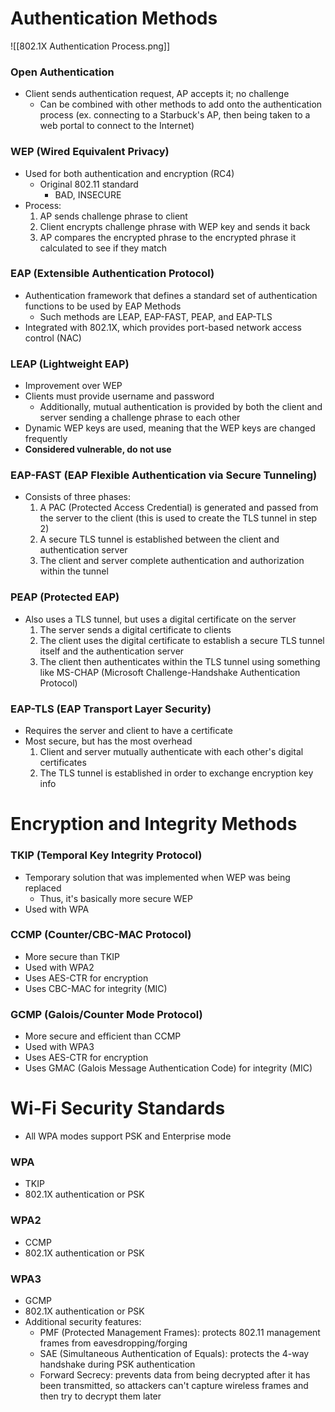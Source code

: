 # Authentication Methods
![[802.1X Authentication Process.png]]
### Open Authentication
- Client sends authentication request, AP accepts it; no challenge
	- Can be combined with other methods to add onto the authentication process (ex. connecting to a Starbuck's AP, then being taken to a web portal to connect to the Internet)
### WEP (Wired Equivalent Privacy)
- Used for both authentication and encryption (RC4)
	- Original 802.11 standard
		- BAD, INSECURE
- Process:
	1. AP sends challenge phrase to client
	2. Client encrypts challenge phrase with WEP key and sends it back
	3. AP compares the encrypted phrase to the encrypted phrase it calculated to see if they match
### EAP (Extensible Authentication Protocol)
- Authentication framework that defines a standard set of authentication functions to be used by EAP Methods
	- Such methods are LEAP, EAP-FAST, PEAP, and EAP-TLS
- Integrated with 802.1X, which provides port-based network access control (NAC)
### LEAP (Lightweight EAP)
- Improvement over WEP
- Clients must provide username and password
	- Additionally, mutual authentication is provided by both the client and server sending a challenge phrase to each other
- Dynamic WEP keys are used, meaning that the WEP keys are changed frequently
- **Considered vulnerable, do not use**
### EAP-FAST (EAP Flexible Authentication via Secure Tunneling)
- Consists of three phases:
	1. A PAC (Protected Access Credential) is generated and passed from the server to the client (this is used to create the TLS tunnel in step 2)
	2. A secure TLS tunnel is established between the client and authentication server
	3. The client and server complete authentication and authorization within the tunnel
### PEAP (Protected EAP)
- Also uses a TLS tunnel, but uses a digital certificate on the server
	1. The server sends a digital certificate to clients
	2. The client uses the digital certificate to establish a secure TLS tunnel itself and the authentication server
	3. The client then authenticates within the TLS tunnel using something like MS-CHAP (Microsoft Challenge-Handshake Authentication Protocol)
### EAP-TLS (EAP Transport Layer Security)
- Requires the server and client to have a certificate
- Most secure, but has the most overhead
	1. Client and server mutually authenticate with each other's digital certificates
	2. The TLS tunnel is established in order to exchange encryption key info
# Encryption and Integrity Methods
### TKIP (Temporal Key Integrity Protocol)
- Temporary solution that was implemented when WEP was being replaced
	- Thus, it's basically more secure WEP
- Used with WPA
### CCMP (Counter/CBC-MAC Protocol)
- More secure than TKIP
- Used with WPA2
- Uses AES-CTR for encryption
- Uses CBC-MAC for integrity (MIC)
### GCMP (Galois/Counter Mode Protocol)
- More secure and efficient than CCMP
- Used with WPA3
- Uses AES-CTR for encryption
- Uses GMAC (Galois Message Authentication Code) for integrity (MIC)
# Wi-Fi Security Standards
- All WPA modes support PSK and Enterprise mode
### WPA
- TKIP
- 802.1X authentication or PSK
### WPA2
- CCMP
- 802.1X authentication or PSK
### WPA3
- GCMP
- 802.1X authentication or PSK
- Additional security features:
	- PMF (Protected Management Frames): protects 802.11 management frames from eavesdropping/forging
	- SAE (Simultaneous Authentication of Equals): protects the 4-way handshake during PSK authentication
	- Forward Secrecy: prevents data from being decrypted after it has been transmitted, so attackers can't capture wireless frames and then try to decrypt them later
